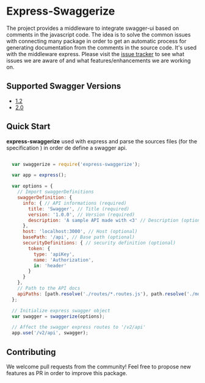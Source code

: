 # Express-Swaggerize

The project provides a middleware to integrate swagger-ui based on comments in the javascript code. The idea is to solve the common issues with connecting many package in order to get an automatic process for generating documentation from the comments in the source code.
It's used with the middleware express. Please visit the [issue tracker][project-issues] to see what issues we are aware of and what features/enhancements we are working on.


## Supported Swagger Versions

* [1.2][swagger-docs-v1_2]
* [2.0][swagger-docs-v2_0]

<!--
## Installation Node.js

Installation for Node.js applications can be done via [NPM][npm].

```
npm install express-swaggerize --save
```-->

## Quick Start

**express-swaggerize** used with express and parse the sources files (for the specification ) in order de define a swagger api.

```javascript

  var swaggerize = require('express-swaggerize');

  var app = express();

  var options = {
    // Import swaggerDefinitions
    swaggerDefinition: {
      info: { // API informations (required)
        title: 'Swagger', // Title (required)
        version: '1.0.0', // Version (required)
        description: 'A sample API made with <3' // Description (optional)
      },
      host: 'localhost:3000', // Host (optional)
      basePath: '/api', // Base path (optional)
      securityDefinitions: { // security definition (optional)
        token: {
          type: 'apiKey', 
          name: 'Authorization',
          in: 'header'
        }
      }
    },
    // Path to the API docs
    apiPaths: [path.resolve('./routes/*.routes.js'), path.resolve('./models/*.model.js')]
  };

  // Initialize express swagger object
  var swagger = swaggerize(options);

  // Affect the swagger express routes to '/v2/api'
  app.use('/v2/api', swagger);

```

## Contributing

We welcome pull requests from the community! Feel free to propose new features as PR in order to improve this package.



[project-issues]: https://github.com/farhatmo/express-swaggerize/issues
[swagger]: http://swagger.io/
[swagger-docs-v1_2]: https://github.com/swagger-api/swagger-spec/blob/master/versions/1.2.md
[swagger-docs-v2_0]: https://github.com/swagger-api/swagger-spec/blob/master/versions/2.0.md
[swagger-ui]: https://github.com/swagger-api/swagger-ui